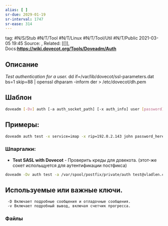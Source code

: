 ```yaml
---
alias: [ ]
sr-due: 2029-01-19
sr-interval: 1747
sr-ease: 314
---
```

tag: #N/S/Stub #N/T/Tool #N/T/Linux #N/T/Tool/Util #N/T/Public 
2021-03-05 19:45
Source: ,
Related: [[]],
Docs:**https://wiki.dovecot.org/Tools/Doveadm/Auth**

## Описание
_Test authentication for a user._
dd if=/var/lib/dovecot/ssl-parameters.dat bs=1 skip=88 | openssl dhparam -inform der > /etc/dovecot/dh.pem
## Шаблон
```bash
doveadm [-Dv] auth [-a auth_socket_path] [-x auth_info] user [password]
```
## Примеры: 
```bash
doveadm auth test -x service=imap -x rip=192.0.2.143 john password_here
```
### Шпаргалки:
- **Test SASL with Dovecot** - Проверить креды для довекота. (этот-же сокет испольщуется для аутентификации постфикса)
```bash
doveadm -Dv auth test -a /var/spool/postfix/private/auth test@vladlen.ch qwerty123
```

## Используемые или важные ключи.
	 -D Включает подробные сообщения и отладочные сообщения.
	 -v Включает подробный вывод, включая счетчик прогресса.
### Файлы

